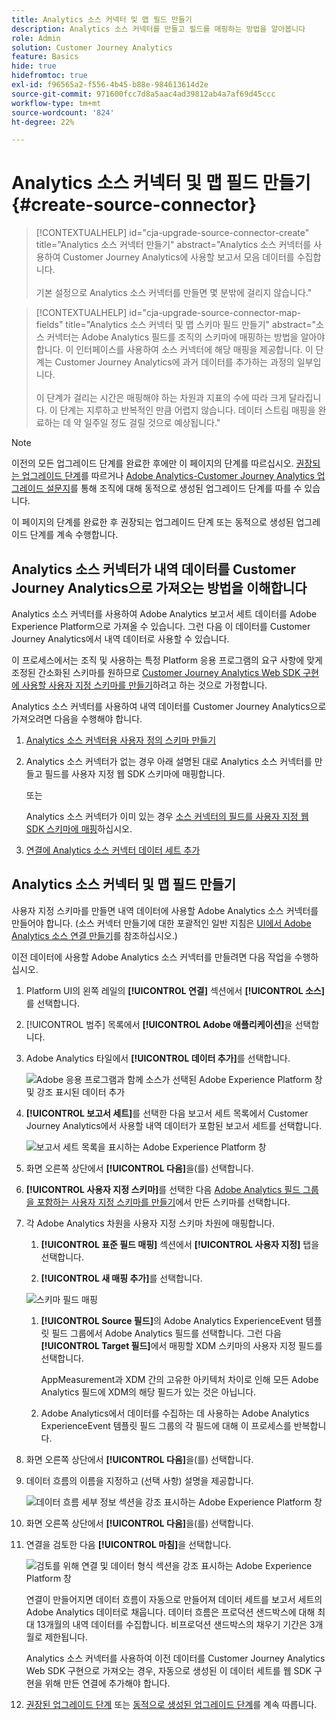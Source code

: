 ```yaml
---
title: Analytics 소스 커넥터 및 맵 필드 만들기
description: Analytics 소스 커넥터를 만들고 필드를 매핑하는 방법을 알아봅니다
role: Admin
solution: Customer Journey Analytics
feature: Basics
hide: true
hidefromtoc: true
exl-id: f96565a2-f556-4b45-b88e-984613614d2e
source-git-commit: 971600fcc7d8a5aac4ad39812ab4a7af69d45ccc
workflow-type: tm+mt
source-wordcount: '824'
ht-degree: 22%

---
```


# Analytics 소스 커넥터 및 맵 필드 만들기 {#create-source-connector}

<!-- markdownlint-disable MD034 -->

>[!CONTEXTUALHELP]
>id="cja-upgrade-source-connector-create"
>title="Analytics 소스 커넥터 만들기"
>abstract="Analytics 소스 커넥터를 사용하여 Customer Journey Analytics에 사용할 보고서 모음 데이터를 수집합니다.<br><br>기본 설정으로 Analytics 소스 커넥터를 만들면 몇 분밖에 걸리지 않습니다."

<!-- markdownlint-enable MD034 -->

<!-- markdownlint-disable MD034 -->

>[!CONTEXTUALHELP]
>id="cja-upgrade-source-connector-map-fields"
>title="Analytics 소스 커넥터 및 맵 스키마 필드 만들기"
>abstract="소스 커넥터는 Adobe Analytics 필드를 조직의 스키마에 매핑하는 방법을 알아야 합니다. 이 인터페이스를 사용하여 소스 커넥터에 해당 매핑을 제공합니다. 이 단계는 Customer Journey Analytics에 과거 데이터를 추가하는 과정의 일부입니다.<br><br>이 단계가 걸리는 시간은 매핑해야 하는 차원과 지표의 수에 따라 크게 달라집니다. 이 단계는 지루하고 반복적인 만큼 어렵지 않습니다. 데이터 스트림 매핑을 완료하는 데 약 일주일 정도 걸릴 것으로 예상됩니다."

<!-- markdownlint-enable MD034 -->

>[!NOTE]
> 
>이전의 모든 업그레이드 단계를 완료한 후에만 이 페이지의 단계를 따르십시오. [권장되는 업그레이드 단계](/help/getting-started/cja-upgrade/cja-upgrade-recommendations.md#recommended-upgrade-steps-for-most-organizations)를 따르거나 [Adobe Analytics-Customer Journey Analytics 업그레이드 설문지](https://gigazelle.github.io/cja-ttv/)를 통해 조직에 대해 동적으로 생성된 업그레이드 단계를 따를 수 있습니다.
>
>이 페이지의 단계를 완료한 후 권장되는 업그레이드 단계 또는 동적으로 생성된 업그레이드 단계를 계속 수행합니다.

## Analytics 소스 커넥터가 내역 데이터를 Customer Journey Analytics으로 가져오는 방법을 이해합니다

Analytics 소스 커넥터를 사용하여 Adobe Analytics 보고서 세트 데이터를 Adobe Experience Platform으로 가져올 수 있습니다. 그런 다음 이 데이터를 Customer Journey Analytics에서 내역 데이터로 사용할 수 있습니다.

이 프로세스에서는 조직 및 사용하는 특정 Platform 응용 프로그램의 요구 사항에 맞게 조정된 간소화된 스키마를 원하므로 [Customer Journey Analytics Web SDK 구현에 사용할 사용자 지정 스키마를 만들기](/help/getting-started/cja-upgrade/cja-upgrade-schema-create.md)하려고 하는 것으로 가정합니다.

Analytics 소스 커넥터를 사용하여 내역 데이터를 Customer Journey Analytics으로 가져오려면 다음을 수행해야 합니다.

1. [Analytics 소스 커넥터용 사용자 정의 스키마 만들기](/help/getting-started/cja-upgrade/cja-upgrade-source-connector-schema.md)

1. Analytics 소스 커넥터가 없는 경우 아래 설명된 대로 Analytics 소스 커넥터를 만들고 필드를 사용자 지정 웹 SDK 스키마에 매핑합니다.

   또는

   Analytics 소스 커넥터가 이미 있는 경우 [소스 커넥터의 필드를 사용자 지정 웹 SDK 스키마에 매핑](/help/getting-started/cja-upgrade/cja-upgrade-from-source-connector.md)하십시오.

1. [연결에 Analytics 소스 커넥터 데이터 세트 추가](/help/getting-started/cja-upgrade/cja-upgrade-source-connector-dataset.md)

## Analytics 소스 커넥터 및 맵 필드 만들기

사용자 지정 스키마를 만들면 내역 데이터에 사용할 Adobe Analytics 소스 커넥터를 만들어야 합니다. (소스 커넥터 만들기에 대한 포괄적인 일반 지침은 [UI에서 Adobe Analytics 소스 연결 만들기](https://experienceleague.adobe.com/docs/experience-platform/sources/ui-tutorials/create/adobe-applications/analytics.html)를 참조하십시오.)

이전 데이터에 사용할 Adobe Analytics 소스 커넥터를 만들려면 다음 작업을 수행하십시오.

1. Platform UI의 왼쪽 레일의 **[!UICONTROL 연결]** 섹션에서 **[!UICONTROL 소스]**&#x200B;를 선택합니다.

1. [!UICONTROL 범주] 목록에서 **[!UICONTROL Adobe 애플리케이션]**&#x200B;을 선택합니다.

1. Adobe Analytics 타일에서 **[!UICONTROL 데이터 추가]**&#x200B;를 선택합니다.

   ![Adobe 응용 프로그램과 함께 소스가 선택된 Adobe Experience Platform 창 및 강조 표시된 데이터 추가](./assets/sources-overview.png)

1. **[!UICONTROL 보고서 세트]**&#x200B;를 선택한 다음 보고서 세트 목록에서 Customer Journey Analytics에서 사용할 내역 데이터가 포함된 보고서 세트를 선택합니다.

   ![보고서 세트 목록을 표시하는 Adobe Experience Platform 창](./assets/report-suites.png)

1. 화면 오른쪽 상단에서 **[!UICONTROL 다음]**&#x200B;을(를) 선택합니다.

1. **[!UICONTROL 사용자 지정 스키마]**&#x200B;를 선택한 다음 [Adobe Analytics 필드 그룹을 포함하는 사용자 지정 스키마를 만들기](/help/getting-started/cja-upgrade/cja-upgrade-source-connector-schema.md)에서 만든 스키마를 선택합니다. <!-- Deleted this, because I changed this from choosing the default schemawe're pointing them now at the schema they just created: "Adobe Experience Platform  automatically creates the schema and the corresponding dataset to map all standard fields from the selected Adobe Analytics report suite." -->

   <!-- add screenshot -->

1. 각 Adobe Analytics 차원을 사용자 지정 스키마 차원에 매핑합니다.

   1. **[!UICONTROL 표준 필드 매핑]** 섹션에서 **[!UICONTROL 사용자 지정]** 탭을 선택합니다.

   1. **[!UICONTROL 새 매핑 추가]**&#x200B;를 선택합니다.

   ![스키마 필드 매핑](assets/schema-mapping.png)

   1. **[!UICONTROL Source 필드]**&#x200B;의 Adobe Analytics ExperienceEvent 템플릿 필드 그룹에서 Adobe Analytics 필드를 선택합니다. 그런 다음 **[!UICONTROL Target 필드]**&#x200B;에서 매핑할 XDM 스키마의 사용자 지정 필드를 선택합니다.

      AppMeasurement과 XDM 간의 고유한 아키텍처 차이로 인해 모든 Adobe Analytics 필드에 XDM의 해당 필드가 있는 것은 아닙니다.

   1. Adobe Analytics에서 데이터를 수집하는 데 사용하는 Adobe Analytics ExperienceEvent 템플릿 필드 그룹의 각 필드에 대해 이 프로세스를 반복합니다.

1. 화면 오른쪽 상단에서 **[!UICONTROL 다음]**&#x200B;을(를) 선택합니다.

1. 데이터 흐름의 이름을 지정하고 (선택 사항) 설명을 제공합니다.

   ![데이터 흐름 세부 정보 섹션을 강조 표시하는 Adobe Experience Platform 창](./assets/dataflow-detail.png)

1. 화면 오른쪽 상단에서 **[!UICONTROL 다음]**&#x200B;을(를) 선택합니다.

1. 연결을 검토한 다음 **[!UICONTROL 마침]**&#x200B;을 선택합니다.

   ![검토를 위해 연결 및 데이터 형식 섹션을 강조 표시하는 Adobe Experience Platform 창](./assets/review.png)

   연결이 만들어지면 데이터 흐름이 자동으로 만들어져 데이터 세트를 보고서 세트의 Adobe Analytics 데이터로 채웁니다. 데이터 흐름은 프로덕션 샌드박스에 대해 최대 13개월의 내역 데이터를 수집합니다. 비프로덕션 샌드박스의 채우기 기간은 3개월로 제한됩니다.

   Analytics 소스 커넥터를 사용하여 이전 데이터를 Customer Journey Analytics Web SDK 구현으로 가져오는 경우, 자동으로 생성된 이 데이터 세트를 웹 SDK 구현을 위해 만든 연결에 추가해야 합니다.

1. [권장된 업그레이드 단계](/help/getting-started/cja-upgrade/cja-upgrade-recommendations.md#recommended-upgrade-steps-for-most-organizations) 또는 [동적으로 생성된 업그레이드 단계](https://gigazelle.github.io/cja-ttv/)를 계속 따릅니다.
